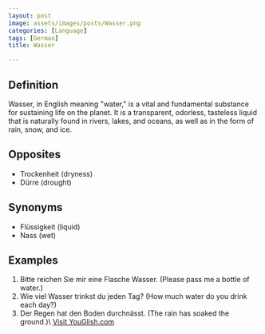 ```yaml
---
layout: post
image: assets/images/posts/Wasser.png
categories: [Language]
tags: [German]
title: Wasser

---
```


## Definition
Wasser, in English meaning "water," is a vital and fundamental substance for sustaining life on the planet. It is a transparent, odorless, tasteless liquid that is naturally found in rivers, lakes, and oceans, as well as in the form of rain, snow, and ice.

## Opposites
- Trockenheit (dryness)
- Dürre (drought)

## Synonyms
- Flüssigkeit (liquid)
- Nass (wet)

## Examples
1. Bitte reichen Sie mir eine Flasche Wasser. (Please pass me a bottle of water.)
2. Wie viel Wasser trinkst du jeden Tag? (How much water do you drink each day?)
3. Der Regen hat den Boden durchnässt. (The rain has soaked the ground.)\ <a id="yg-widget-0" class="youglish-widget" data-query="Wasser" data-lang="german" data-components="8412" data-auto-start="0" data-bkg-color="theme_light" data-title="How%20to%20pronounce%20Wasser%20in%20German"  rel="nofollow" href="https://youglish.com">Visit YouGlish.com</a><script async src="https://youglish.com/public/emb/widget.js" charset="utf-8"></script>